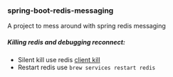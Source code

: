 ### spring-boot-redis-messaging
A project to mess around with spring redis messaging

##### Killing redis and debugging reconnect:

- Silent kill use redis [client kill](https://redis.io/commands/client-kill)
- Restart redis use `brew services restart redis`
